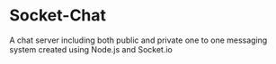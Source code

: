 # Socket-Chat

A chat server including both public and private one to one messaging system created using Node.js and Socket.io
